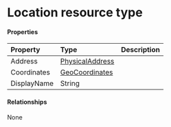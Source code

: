 # Location resource type



#### Properties
| Property	   | Type	|Description|
|:---------------|:--------|:----------|
|Address|[PhysicalAddress](physicaladdress.md)||
|Coordinates|[GeoCoordinates](geocoordinates.md)||
|DisplayName|String||

#### Relationships
None

